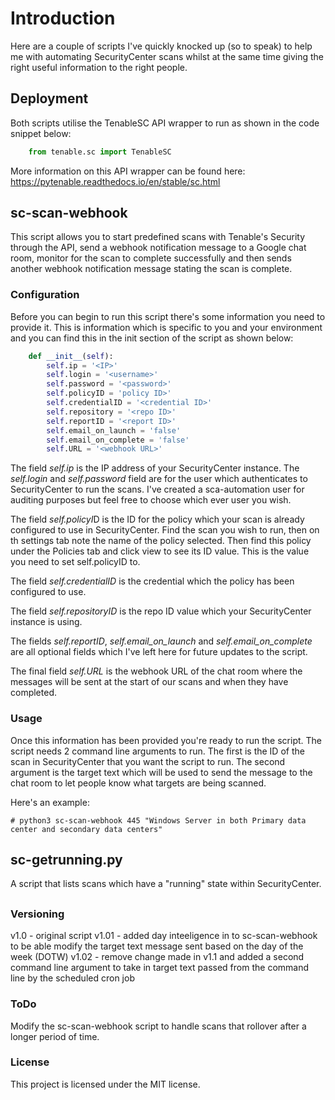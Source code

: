 # Introduction

Here are a couple of scripts I've quickly knocked up (so to speak) to help me with automating SecurityCenter scans whilst at the same time giving the right useful information to the right people.

## Deployment
Both scripts utilise the TenableSC API wrapper to run as shown in the code snippet below:

```python 
	from tenable.sc import TenableSC
```

More information on this API wrapper can be found here: https://pytenable.readthedocs.io/en/stable/sc.html

## sc-scan-webhook
This script allows you to start predefined scans with Tenable's Security through the API, send a webhook notification message to a Google chat room, monitor for the scan to complete successfully and then sends another webhook notification message stating the scan is complete.

### Configuration
Before you can begin to run this script there's some information you need to provide it. This is information which is specific to you and your environment and you can find this in the init section of the script as shown below: 

``` python
    def __init__(self):
        self.ip = '<IP>'
        self.login = '<username>'
        self.password = '<password>'
        self.policyID = 'policy ID>'
        self.credentialID = '<credential ID>'
        self.repository = '<repo ID>'
        self.reportID = '<report ID>'
        self.email_on_launch = 'false'
        self.email_on_complete = 'false'
        self.URL = '<webhook URL>'
```

The field *self.ip* is the IP address of your SecurityCenter instance. The *self.login* and *self.password* field are for the user which authenticates to SecurityCenter to run the scans. I've created a sca-automation user for auditing purposes but feel free to choose which ever user you wish.

The field *self.policyI*D is the ID for the policy which your scan is already configured to use in SecurityCenter. Find the scan you wish to run, then on th settings tab note the name of the policy selected. Then find this policy under the Policies tab and click view to see its ID value. This is the value you need to set self.policyID to.

The field *self.credentialID* is the credential which the policy has been configured to use. 

The field *self.repositoryID* is the repo ID value which your SecurityCenter instance is using. 

The fields *self.reportID*, *self.email_on_launch* and *self.email_on_complete* are all optional fields which I've left here for future updates to the script.

The final field *self.URL* is the webhook URL of the chat room where the messages will be sent at the start of our scans and when they have completed.

### Usage
Once this information has been provided you're ready to run the script. The script needs 2 command line arguments to run. The first is the ID of the scan in SecurityCenter that you want the script to run. The second argument is the target text which will be used to send the message to the chat room to let people know what targets are being scanned. 

Here's an example:

	# python3 sc-scan-webhook 445 "Windows Server in both Primary data center and secondary data centers"
## sc-getrunning.py

A script that lists scans which have a "running" state within SecurityCenter. 

##

### Versioning
v1.0 - original script
v1.01 - added day inteeligence in to sc-scan-webhook to be able modify the target text message sent based on the day of the week (DOTW)
v1.02 - remove change made in v1.1 and added a second command line argument to take in target text passed from the command line by the scheduled cron job 

### ToDo
Modify the sc-scan-webhook script to handle scans that rollover after a longer period of time.

### License
This project is licensed under the MIT license.

##
